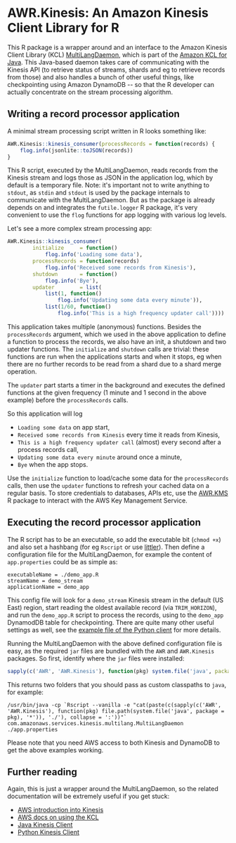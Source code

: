 # AWR.Kinesis: An Amazon Kinesis Client Library for R

This R package is a wrapper around and an interface to the Amazon Kinesis Client Library (KCL) [MultiLangDaemon](https://github.com/awslabs/amazon-kinesis-client/blob/master/src/main/java/com/amazonaws/services/kinesis/multilang/package-info.java), which is part of the [Amazon KCL for Java](https://github.com/awslabs/amazon-kinesis-client). This Java-based daemon takes care of communicating with the Kinesis API (to retrieve status of streams, shards and eg to retrieve records from those) and also handles a bunch of other useful things, like checkpointing using Amazon DynamoDB -- so that the R developer can actually concentrate on the stream processing algorithm.

## Writing a record processor application

A minimal stream processing script written in R looks something like:

```r
AWR.Kinesis::kinesis_consumer(processRecords = function(records) {
	flog.info(jsonlite::toJSON(records))
}
```

This R script, executed by the MultiLangDaemon, reads records from the Kinesis stream and logs those as JSON in the application log, which by default is a temporary file. Note: it's important not to write anything to `stdout`, as `stdin` and `stdout` is used by the package internals to communicate with the MultiLangDaemon. But as the package is already depends on and integrates the `futile.logger` R package, it's very convenient to use the `flog` functions for app logging with various log levels.

Let's see a more complex stream processing app:

```r
AWR.Kinesis::kinesis_consumer(
        initialize     = function()
            flog.info('Loading some data'),
        processRecords = function(records)
            flog.info('Received some records from Kinesis'),
        shutdown       = function()
            flog.info('Bye'),
        updater        = list(
            list(1, function()
                flog.info('Updating some data every minute')),
            list(1/60, function()
                flog.info('This is a high frequency updater call'))))
```

This application takes multiple (anonymous) functions. Besides the `processRecords` argument, which we used in the above application to define a function to process the records, we also have an init, a shutdown and two updater functions. The `initialize` and `shutdown` calls are trivial: these functions are run when the applications starts and when it stops, eg when there are no further records to be read from a shard due to a shard merge operation.

The `updater` part starts a timer in the background and executes the defined functions at the given frequency (1 minute and 1 second in the above example) before the `processRecords` calls.

So this application will log
* `Loading some data` on app start,
* `Received some records from Kinesis` every time it reads from Kinesis,
* `This is a high frequency updater call` (almost) every second after a process records call,
* `Updating some data every minute` around once a minute,
* `Bye` when the app stops.

Use the `initialize` function to load/cache some data for the `processRecords` calls, then use the `updater` functions to refresh your cached data on a regular basis. To store credentials to databases, APIs etc, use the [AWR.KMS](https://github.com/cardcorp/AWR.KMS) R package to interact with the AWS Key Management Service.

## Executing the record processor application

The R script has to be an executable, so add the executable bit (`chmod +x`) and also set a hashbang (for eg `Rscript` or use [littler](http://dirk.eddelbuettel.com/code/littler.html)). Then define a configuration file for the MultiLangDaemon, for example the content of `app.properties` could be as simple as:

```
executableName = ./demo_app.R
streamName = demo_stream
applicationName = demo_app
```

This config file will look for a `demo_stream` Kinesis stream in the default (US East) region, start reading the oldest available record (via `TRIM_HORIZON`), and run the `demo_app.R` script to process the records, using to the `demo_app` DynamodDB table for checkpointing. There are quite many other useful settings as well, see the [example file of the Python client](https://github.com/awslabs/amazon-kinesis-client-python/blob/master/samples/sample.properties) for more details.

Running the MultiLangDaemon with the above defined configuration file is easy, as the required `jar` files are bundled with the `AWR` and `AWR.Kinesis` packages. So first, identify where the `jar` files were installed:

```r
sapply(c('AWR', 'AWR.Kinesis'), function(pkg) system.file('java', package = pkg))
```

This returns two folders that you should pass as custom classpaths to `java`, for example:

```
/usr/bin/java -cp `Rscript --vanilla -e "cat(paste(c(sapply(c('AWR', 'AWR.Kinesis'), function(pkg) file.path(system.file('java', package = pkg), '*')), './'), collapse = ':'))"` com.amazonaws.services.kinesis.multilang.MultiLangDaemon ./app.properties
```

Please note that you need AWS access to both Kinesis and DynamoDB to get the above examples working.

## Further reading

Again, this is just a wrapper around the MultiLangDaemon, so the related documentation will be extremely useful if you get stuck:
* [AWS introduction into Kinesis](http://docs.aws.amazon.com/streams/latest/dev/introduction.html)
* [AWS docs on using the KCL](http://docs.aws.amazon.com/streams/latest/dev/developing-consumers-with-kcl.html)
* [Java Kinesis Client](https://github.com/awslabs/amazon-kinesis-client)
* [Python Kinesis Client](https://github.com/awslabs/amazon-kinesis-client-python)

